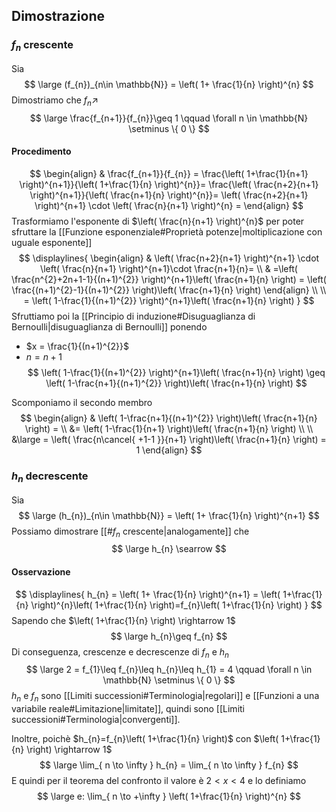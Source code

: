 ## Dimostrazione
### $f_{n}$ crescente
Sia
$$
\large (f_{n})_{n\in \mathbb{N}} = \left( 1+ \frac{1}{n} \right)^{n}
$$
Dimostriamo che $f_{n} \nearrow$
$$
\large  \frac{f_{n+1}}{f_{n}}\geq 1 \qquad \forall n \in \mathbb{N} \setminus \{ 0 \}
$$
#### Procedimento
$$
\begin{align}
& \frac{f_{n+1}}{f_{n}} = \frac{\left( 1+\frac{1}{n+1} \right)^{n+1}}{\left( 1+\frac{1}{n} \right)^{n}}= \frac{\left( \frac{n+2}{n+1} \right)^{n+1}}{\left( \frac{n+1}{n} \right)^{n}}= \left( \frac{n+2}{n+1} \right)^{n+1} \cdot \left( \frac{n}{n+1} \right)^{n} = 
\end{align}
$$
Trasformiamo l'esponente di $\left( \frac{n}{n+1} \right)^{n}$ per poter sfruttare la [[Funzione esponenziale#Proprietà potenze|moltiplicazione con uguale esponente]]
$$
\displaylines{
\begin{align}
& \left( \frac{n+2}{n+1} \right)^{n+1} \cdot \left( \frac{n}{n+1} \right)^{n+1}\cdot \frac{n+1}{n}= \\
& =\left( \frac{n^{2}+2n+1-1}{(n+1)^{2}} \right)^{n+1}\left( \frac{n+1}{n} \right) = \left( \frac{(n+1)^{2}-1}{(n+1)^{2}} \right)\left( \frac{n+1}{n} \right)
\end{align} \\ \\
= \left( 1-\frac{1}{(n+1)^{2}} \right)^{n+1}\left( \frac{n+1}{n} \right)
}
$$
Sfruttiamo poi la [[Principio di induzione#Disuguaglianza di Bernoulli|disuguaglianza di Bernoulli]] ponendo
- $x = \frac{1}{(n+1)^{2}}$
- $n = n+1$
$$
\left( 1-\frac{1}{(n+1)^{2}} \right)^{n+1}\left( \frac{n+1}{n} \right) \geq \left( 1-\frac{n+1}{(n+1)^{2}} \right)\left( \frac{n+1}{n} \right)
$$

Scomponiamo il secondo membro
$$
\begin{align}
& \left( 1-\frac{n+1}{(n+1)^{2}} \right)\left( \frac{n+1}{n} \right) = \\
&= \left( 1-\frac{1}{n+1} \right)\left( \frac{n+1}{n} \right) \\ \\
&\large = \left( \frac{n\cancel{ +1-1 }}{n+1} \right)\left( \frac{n+1}{n} \right) = 1
\end{align}
$$
### $h_{n}$ decrescente
Sia
$$
\large (h_{n})_{n\in \mathbb{N}} = \left( 1+ \frac{1}{n} \right)^{n+1}
$$
Possiamo dimostrare [[#$f_{n}$ crescente|analogamente]] che 
$$
\large h_{n} \searrow
$$
#### Osservazione
$$
\displaylines{
h_{n} = \left( 1+ \frac{1}{n} \right)^{n+1} = \left( 1+\frac{1}{n} \right)^{n}\left( 1+\frac{1}{n} \right)=f_{n}\left( 1+\frac{1}{n} \right)
}
$$
Sapendo che $\left( 1+\frac{1}{n} \right) \rightarrow 1$
$$
\large h_{n}\geq f_{n}
$$
Di conseguenza, crescenze e decrescenze di $f_{n}$ e $h_{n}$
$$
\large 2 = f_{1}\leq f_{n}\leq h_{n}\leq h_{1} = 4 \qquad \forall n \in \mathbb{N} \setminus \{ 0 \}
$$
$h_{n}$ e $f_{n}$ sono [[Limiti successioni#Terminologia|regolari]] e [[Funzioni a una variabile reale#Limitazione|limitate]], quindi sono [[Limiti successioni#Terminologia|convergenti]].

Inoltre, poichè $h_{n}=f_{n}\left( 1+\frac{1}{n} \right)$ con $\left( 1+\frac{1}{n} \right) \rightarrow 1$
$$
\large \lim_{ n \to \infty } h_{n}  = \lim_{ n \to \infty } f_{n}
$$
E quindi per il teorema del confronto il valore è $2<x<4$ e lo definiamo
$$
\large e: \lim_{ n \to +\infty } \left( 1+\frac{1}{n} \right)^{n}
$$